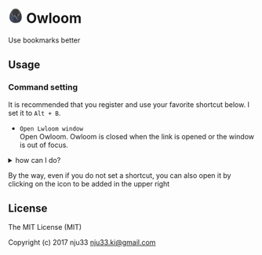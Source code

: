 <h1><img src="https://github.com/nju33/chrome-owloom/blob/master/extension/icons/icon_48x48.png?raw=true" width=30>&nbsp;Owloom</h1>

Use bookmarks better

## Usage

### Command setting

It is recommended that you register and use your favorite shortcut below. I set it to `Alt + B`.

- `Open Lwloom window`  
  <div>Open Owloom. Owloom is closed when the link is opened or the window is out of focus.</div>
  
<details>
<summary>how can I do?</summary>
<ol>
<li>Click on the one under <a href="chrome://extensions/">chrome://extensions/</a><br/><img src="https://github.com/nju33/chrome-owloom/blob/master/media/keyboard-shortcuts.png?raw=true"></li>
<li>Set `Open Lwloom window`<br/><img src="https://github.com/nju33/chrome-owloom/blob/master/media/keyboard-shortcuts-modal.png?raw=true"></li>
<ol>
</details>

By the way, even if you do not set a shortcut, you can also open it by clicking on the icon to be added in the upper right

## License

The MIT License (MIT)

Copyright (c) 2017 nju33 <nju33.ki@gmail.com>
